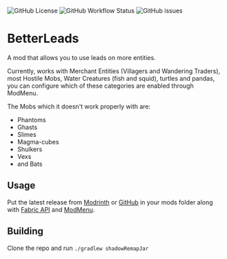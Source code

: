 ![GitHub License](https://img.shields.io/github/license/quaoz/BetterLeads)
![GitHub Workflow Status](https://img.shields.io/github/workflow/status/quaoz/BetterLeads/build)
![GitHub issues](https://img.shields.io/github/issues-raw/quaoz/BetterLeads)


# BetterLeads

A mod that allows you to use leads on more entities.

Currently, works with Merchant Entities (Villagers and Wandering Traders), most Hostile Mobs, Water Creatures (fish and
squid), turtles and pandas, you can configure which of these categories are enabled through ModMenu.

The Mobs which it doesn't work properly with are:

- Phantoms
- Ghasts
- Slimes
- Magma-cubes
- Shulkers
- Vexs
- and Bats


## Usage

Put the latest release from [Modrinth](https://modrinth.com/mod/betterleads)
or [GitHub](https://github.com/quaoz/BetterLeads/releases) in your mods folder along
with [Fabric API](https://modrinth.com/mod/fabric-api) and [ModMenu](https://modrinth.com/mod/modmenu).

## Building

Clone the repo and run `./gradlew shadowRemapJar`
